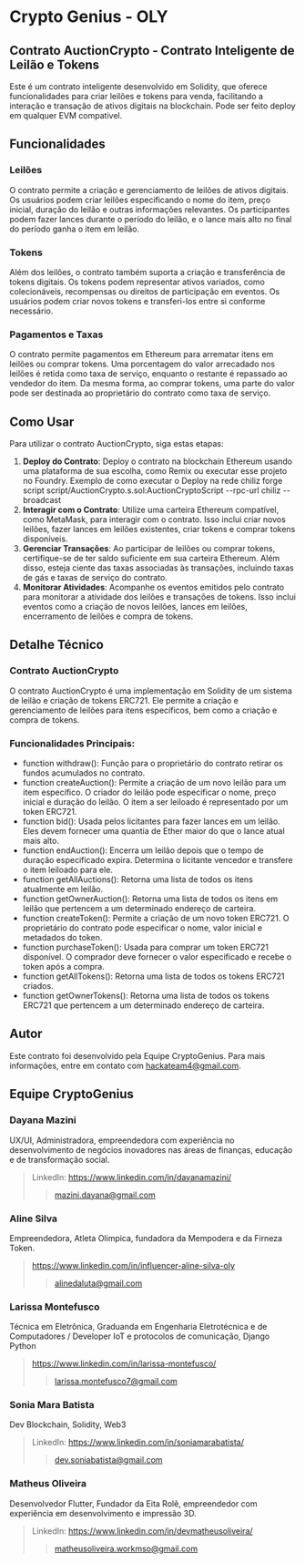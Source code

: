 # Crypto Genius - OLY
## Contrato AuctionCrypto - Contrato Inteligente de Leilão e Tokens
Este é um contrato inteligente desenvolvido em Solidity, que oferece funcionalidades para criar leilões e tokens para venda, facilitando a interação e transação de ativos digitais na blockchain. Pode ser feito deploy em qualquer EVM compativel.

## Funcionalidades

### Leilões
O contrato permite a criação e gerenciamento de leilões de ativos digitais. Os usuários podem criar leilões especificando o nome do item, preço inicial, duração do leilão e outras informações relevantes. Os participantes podem fazer lances durante o período do leilão, e o lance mais alto no final do período ganha o item em leilão.

### Tokens
Além dos leilões, o contrato também suporta a criação e transferência de tokens digitais. Os tokens podem representar ativos variados, como colecionáveis, recompensas ou direitos de participação em eventos. Os usuários podem criar novos tokens e transferi-los entre si conforme necessário.

### Pagamentos e Taxas
O contrato permite pagamentos em Ethereum para arrematar itens em leilões ou comprar tokens. Uma porcentagem do valor arrecadado nos leilões é retida como taxa de serviço, enquanto o restante é repassado ao vendedor do item. Da mesma forma, ao comprar tokens, uma parte do valor pode ser destinada ao proprietário do contrato como taxa de serviço.

## Como Usar

Para utilizar o contrato AuctionCrypto, siga estas etapas:
1. **Deploy do Contrato**: Deploy o contrato na blockchain Ethereum usando uma plataforma de sua escolha, como Remix ou executar esse projeto no Foundry.
Exemplo de como executar o Deploy na rede chiliz
forge script script/AuctionCrypto.s.sol:AuctionCryptoScript --rpc-url chiliz --broadcast
 2. **Interagir com o Contrato**: Utilize uma carteira Ethereum compatível, como MetaMask, para interagir com o contrato. Isso inclui criar novos leilões, fazer lances em leilões existentes, criar tokens e comprar tokens disponíveis.
3. **Gerenciar Transações**: Ao participar de leilões ou comprar tokens, certifique-se de ter saldo suficiente em sua carteira Ethereum. Além disso, esteja ciente das taxas associadas às transações, incluindo taxas de gás e taxas de serviço do contrato.
4. **Monitorar Atividades**: Acompanhe os eventos emitidos pelo contrato para monitorar a atividade dos leilões e transações de tokens. Isso inclui eventos como a criação de novos leilões, lances em leilões, encerramento de leilões e compra de tokens.

## Detalhe Técnico
### Contrato AuctionCrypto
O contrato AuctionCrypto é uma implementação em Solidity de um sistema de leilão e criação de tokens ERC721. Ele permite a criação e gerenciamento de leilões para itens específicos, bem como a criação e compra de tokens.

### Funcionalidades Principais:
+ function withdraw():
Função para o proprietário do contrato retirar os fundos acumulados no contrato.
+ function createAuction():
Permite a criação de um novo leilão para um item específico.
O criador do leilão pode especificar o nome, preço inicial e duração do leilão.
O item a ser leiloado é representado por um token ERC721.
+ function bid():
Usada pelos licitantes para fazer lances em um leilão.
Eles devem fornecer uma quantia de Ether maior do que o lance atual mais alto.
+ function endAuction():
Encerra um leilão depois que o tempo de duração especificado expira.
Determina o licitante vencedor e transfere o item leiloado para ele.
+ function getAllAuctions():
Retorna uma lista de todos os itens atualmente em leilão.
+ function getOwnerAuction(): 
Retorna uma lista de todos os itens em leilão que pertencem a um determinado endereço de carteira.
+ function createToken():
Permite a criação de um novo token ERC721.
O proprietário do contrato pode especificar o nome, valor inicial e metadados do token.
+ function purchaseToken():
Usada para comprar um token ERC721 disponível.
O comprador deve fornecer o valor especificado e recebe o token após a compra.
+ function getAllTokens():
Retorna uma lista de todos os tokens ERC721 criados.
+ function getOwnerTokens():
Retorna uma lista de todos os tokens ERC721 que pertencem a um determinado endereço de carteira.


## Autor
Este contrato foi desenvolvido pela Equipe CryptoGenius.
Para mais informações, entre em contato com hackateam4@gmail.com.


## Equipe CryptoGenius
### Dayana Mazini
UX/UI, Administradora, empreendedora com experiência no desenvolvimento de negócios inovadores nas áreas de finanças, educação e de transformação social.
> LinkedIn: https://www.linkedin.com/in/dayanamazini/ 
>> mazini.dayana@gmail.com

### Aline Silva
Empreendedora, Atleta Olimpica, fundadora da Mempodera e da Firneza Token.
> https://www.linkedin.com/in/influencer-aline-silva-oly
>> alinedaluta@gmail.com

### Larissa Montefusco
Técnica em Eletrônica, Graduanda em Engenharia Eletrotécnica e de Computadores / Developer IoT e protocolos de comunicação, Django Python
> https://www.linkedin.com/in/larissa-montefusco/
>> larissa.montefusco7@gmail.com

### Sonia Mara Batista
Dev Blockchain, Solidity, Web3 
> LinkedIn: https://www.linkedin.com/in/soniamarabatista/
>> dev.soniabatista@gmail.com

### Matheus Oliveira
Desenvolvedor Flutter,  Fundador da Eita Rolê, empreendedor com experiência em desenvolvimento e impressão 3D.
> LinkedIn: https://www.linkedin.com/in/devmatheusoliveira/
>> matheusoliveira.workmso@gmail.com
